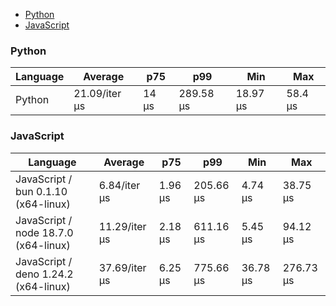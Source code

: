 <script src="https://cdn.jsdelivr.net/npm/apexcharts"></script>
- [Python](#nanoid-python)
- [JavaScript](#nanoid-javascript)

### <a name="nanoid-python">Python</a>

| Language | Average       | p75   | p99       | Min      | Max     |
| -------- | ------------- | ----- | --------- | -------- | ------- |
| Python   | 21.09/iter µs | 14 µs | 289.58 µs | 18.97 µs | 58.4 µs |


<div id="chart-15"></div>
<script>
new ApexCharts(document.querySelector('#chart-15'), {"chart":{"height":320,"type":"bar","toolbar":{"show":true},"animations":{"enabled":true}},"series":[{"name":"nanoid","data":[{"x":"Python","y":21095}]}],"stroke":{"width":1,"curve":"straight"},"legend":{"show":true,"showForSingleSeries":true,"position":"bottom"},"xaxis":{"type":"category","labels":{"show":false},"tooltip":{"enabled":false}}}).render()
</script>

### <a name="nanoid-javascript">JavaScript</a>

| Language                             | Average       | p75     | p99       | Min      | Max       |
| ------------------------------------ | ------------- | ------- | --------- | -------- | --------- |
| JavaScript / bun 0.1.10 (x64-linux)  | 6.84/iter µs  | 1.96 µs | 205.66 µs | 4.74 µs  | 38.75 µs  |
| JavaScript / node 18.7.0 (x64-linux) | 11.29/iter µs | 2.18 µs | 611.16 µs | 5.45 µs  | 94.12 µs  |
| JavaScript / deno 1.24.2 (x64-linux) | 37.69/iter µs | 6.25 µs | 775.66 µs | 36.78 µs | 276.73 µs |


<div id="chart-16"></div>
<script>
new ApexCharts(document.querySelector('#chart-16'), {"chart":{"height":320,"type":"bar","toolbar":{"show":true},"animations":{"enabled":true}},"series":[{"name":"nanoid","data":[{"x":"JavaScript / bun 0.1.10 (x64-linux)","y":6844.96},{"x":"JavaScript / node 18.7.0 (x64-linux)","y":11288.98},{"x":"JavaScript / deno 1.24.2 (x64-linux)","y":37691.57}]}],"stroke":{"width":1,"curve":"straight"},"legend":{"show":true,"showForSingleSeries":true,"position":"bottom"},"xaxis":{"type":"category","labels":{"show":false},"tooltip":{"enabled":false}}}).render()
</script>

